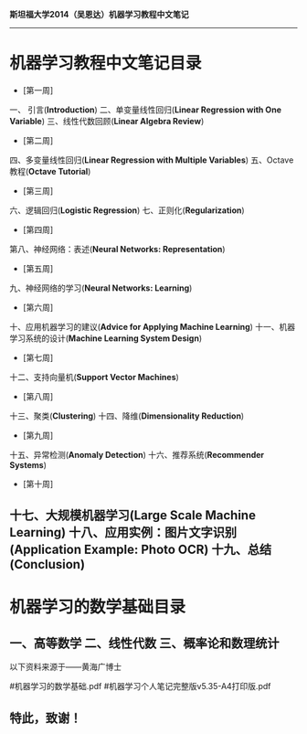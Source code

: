 **斯坦福大学2014（吴恩达）机器学习教程中文笔记**


-----------------------

# 机器学习教程中文笔记目录

- [第一周]

一、 引言(**Introduction**) 
二、单变量线性回归(**Linear Regression with One Variable**) 
三、线性代数回顾(**Linear Algebra Review**) 

- [第二周]

四、多变量线性回归(**Linear Regression with Multiple Variables**) 
五、Octave教程(**Octave Tutorial**) 

- [第三周]

六、逻辑回归(**Logistic Regression**) 
七、正则化(**Regularization**) 

- [第四周]

第八、神经网络：表述(**Neural Networks: Representation**) 

- [第五周]

九、神经网络的学习(**Neural Networks: Learning**) 

- [第六周]

十、应用机器学习的建议(**Advice for Applying Machine Learning**) 
十一、机器学习系统的设计(**Machine Learning System Design**) 

- [第七周]

十二、支持向量机(**Support Vector Machines**) 

- [第八周]

十三、聚类(**Clustering**) 
十四、降维(**Dimensionality Reduction**) 

- [第九周]

十五、异常检测(**Anomaly Detection**) 
十六、推荐系统(**Recommender Systems**) 

- [第十周]

十七、大规模机器学习(**Large Scale Machine Learning**) 
十八、应用实例：图片文字识别(**Application Example: Photo OCR**) 
十九、总结(**Conclusion**) 
-----------------------

# 机器学习的数学基础目录

一、高等数学
二、线性代数
三、概率论和数理统计
-----------------------

以下资料来源于——黄海广博士

#机器学习的数学基础.pdf
#机器学习个人笔记完整版v5.35-A4打印版.pdf

特此，致谢！
-----------------------